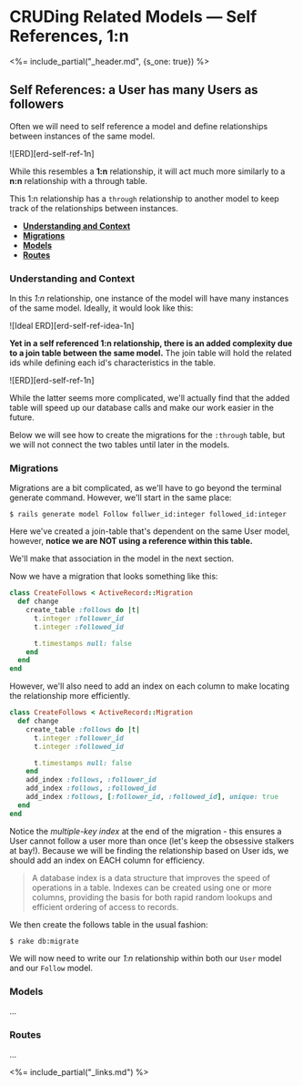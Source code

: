 # CRUDing Related Models — Self References, 1:n

<%= include_partial("_header.md", {s_one: true}) %>

## Self References: a User has many Users as followers

Often we will need to self reference a model and define relationships 
between instances of the same model.

![ERD][erd-self-ref-1n]

While this resembles a __1:n__ relationship, it will act much more 
similarly to a __n:n__ relationship with a through table.

This 1:n relationship has a `through` relationship to another model to 
keep track of the relationships between instances.

- **[Understanding and Context](#understanding-and-context)**
- **[Migrations](#migrations)**
- **[Models](#models)**
- **[Routes](#routes)**

### Understanding and Context

In this *1:n* relationship, one instance of the model will have many 
instances of the same model. Ideally, it would look like this:

![Ideal ERD][erd-self-ref-idea-1n]

__Yet in a self referenced 1:n relationship, there is an added 
complexity due to a join table between the same model.__ The join table 
will hold the related ids while defining each id's characteristics in 
the table.

![ERD][erd-self-ref-1n]

While the latter seems more complicated, we'll actually find that the 
added table will speed up our database calls and make our work easier
in the future.

Below we will see how to create the migrations for the `:through` table,
but we will not connect the two tables until later in the models.

### Migrations

Migrations are a bit complicated, as we'll have to go beyond the 
terminal generate command. However, we'll start in the same place:

`$ rails generate model Follow follwer_id:integer followed_id:integer`

Here we've created a join-table that's dependent on the same User model,
however, __notice we are NOT using a reference within this table.__

We'll make that association in the model in the next section.

Now we have a migration that looks something like this:

```ruby
class CreateFollows < ActiveRecord::Migration
  def change
    create_table :follows do |t|
      t.integer :follower_id
      t.integer :followed_id

      t.timestamps null: false
    end
  end
end
```

However, we'll also need to add an index on each column to make locating
the relationship more efficiently.

```ruby
class CreateFollows < ActiveRecord::Migration
  def change
    create_table :follows do |t|
      t.integer :follower_id
      t.integer :followed_id

      t.timestamps null: false
    end
    add_index :follows, :follower_id
    add_index :follows, :followed_id
    add_index :follows, [:follower_id, :followed_id], unique: true
  end
end
```

Notice the *multiple-key index* at the end of the migration - this 
ensures a User cannot follow a user more than once (let's keep the 
obsessive stalkers at bay!). Because we will be finding the relationship
based on User ids, we should add an index on EACH column for efficiency.

> A database index is a data structure that improves the speed of 
> operations in a table. Indexes can be created using one or more 
> columns, providing the basis for both rapid random lookups and 
> efficient ordering of access to records. 

We then create the follows table in the usual fashion:

`$ rake db:migrate`

We will now need to write our *1:n* relationship within both our `User` 
model and our `Follow` model.

### Models

...

### Routes

...

<!-- LINKS -->

<%= include_partial("_links.md") %>
